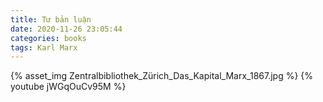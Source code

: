 ```yaml
---
title: Tư bản luận
date: 2020-11-26 23:05:44
categories: books
tags: Karl Marx
---
```

{% asset_img Zentralbibliothek_Zürich_Das_Kapital_Marx_1867.jpg %}
{% youtube jWGqOuCv95M %}

